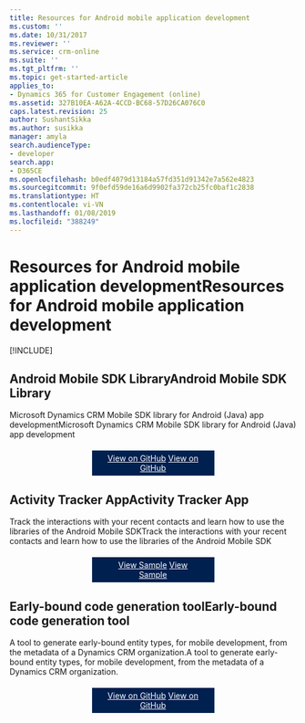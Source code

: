 ```yaml
---
title: Resources for Android mobile application development
ms.custom: ''
ms.date: 10/31/2017
ms.reviewer: ''
ms.service: crm-online
ms.suite: ''
ms.tgt_pltfrm: ''
ms.topic: get-started-article
applies_to:
- Dynamics 365 for Customer Engagement (online)
ms.assetid: 327B10EA-A62A-4CCD-BC68-57D26CA076C0
caps.latest.revision: 25
author: SushantSikka
ms.author: susikka
manager: amyla
search.audienceType:
- developer
search.app:
- D365CE
ms.openlocfilehash: b0edf4079d13184a57fd351d91342e7a562e4823
ms.sourcegitcommit: 9f0efd59de16a6d9902fa372cb25fc0baf1c2838
ms.translationtype: HT
ms.contentlocale: vi-VN
ms.lasthandoff: 01/08/2019
ms.locfileid: "388249"
---
```

# <a name="resources-for-android-mobile-application-development"></a><span data-ttu-id="96b82-102">Resources for Android mobile application development</span><span class="sxs-lookup"><span data-stu-id="96b82-102">Resources for Android mobile application development</span></span>

[!INCLUDE[](../includes/cc_applies_to_update_9_0_0.md)]

## <a name="android-mobile-sdk-library"></a><span data-ttu-id="96b82-103">Android Mobile SDK Library</span><span class="sxs-lookup"><span data-stu-id="96b82-103">Android Mobile SDK Library</span></span>

<span data-ttu-id="96b82-104">Microsoft Dynamics CRM Mobile SDK library for Android (Java) app development</span><span class="sxs-lookup"><span data-stu-id="96b82-104">Microsoft Dynamics CRM Mobile SDK library for Android (Java) app development</span></span>

<div style="background:#002050;display: block;text-align: center;padding: 5px 20px;width: 175px;margin-top: 20px;margin-left: auto;margin-right: auto;"><span data-ttu-id="96b82-105">
<a style="color: #fff;" href="https://github.com/DynamicsCRM/crm-mobilesdk-library-for-android" target="_blank" >View on GitHub</a>
</span><span class="sxs-lookup"><span data-stu-id="96b82-105">
<a style="color: #fff;" href="https://github.com/DynamicsCRM/crm-mobilesdk-library-for-android" target="_blank" >View on GitHub</a>
</span></span></div>

## <a name="activity-tracker-app"></a><span data-ttu-id="96b82-106">Activity Tracker App</span><span class="sxs-lookup"><span data-stu-id="96b82-106">Activity Tracker App</span></span>

<span data-ttu-id="96b82-107">Track the interactions with your recent contacts and learn how to use the libraries of the Android Mobile SDK</span><span class="sxs-lookup"><span data-stu-id="96b82-107">Track the interactions with your recent contacts and learn how to use the libraries of the Android Mobile SDK</span></span>

<div style="background:#002050;display: block;text-align: center;padding: 5px 20px;width: 175px;margin-top: 20px;margin-left: auto;margin-right: auto;"><span data-ttu-id="96b82-108">
<!-- set href to full live URL to avoid false positive broken link report-->
<a style="color: #fff;" href="https://docs.microsoft.com/dynamics365/customer-engagement/developer/sample-android-activity-tracker-web-api" target="_blank" >View Sample</a>
</span><span class="sxs-lookup"><span data-stu-id="96b82-108">
<!-- set href to full live URL to avoid false positive broken link report-->
<a style="color: #fff;" href="https://docs.microsoft.com/dynamics365/customer-engagement/developer/sample-android-activity-tracker-web-api" target="_blank" >View Sample</a>
</span></span></div>

## <a name="early-bound-code-generation-tool"></a><span data-ttu-id="96b82-109">Early-bound code generation tool</span><span class="sxs-lookup"><span data-stu-id="96b82-109">Early-bound code generation tool</span></span>

<span data-ttu-id="96b82-110">A tool to generate early-bound entity types, for mobile development, from the metadata of a Dynamics CRM organization.</span><span class="sxs-lookup"><span data-stu-id="96b82-110">A tool to generate early-bound entity types, for mobile development, from the metadata of a Dynamics CRM organization.</span></span>

<div style="background:#002050;display: block;text-align: center;padding: 5px 20px;width: 175px;margin-top: 20px;margin-left: auto;margin-right: auto;"><span data-ttu-id="96b82-111">
<a style="color: #fff;" href="https://github.com/DynamicsCRM/crm-mobilesdk-tool-svcutil" target="_blank" >View on GitHub</a>
</span><span class="sxs-lookup"><span data-stu-id="96b82-111">
<a style="color: #fff;" href="https://github.com/DynamicsCRM/crm-mobilesdk-tool-svcutil" target="_blank" >View on GitHub</a>
</span></span></div>
